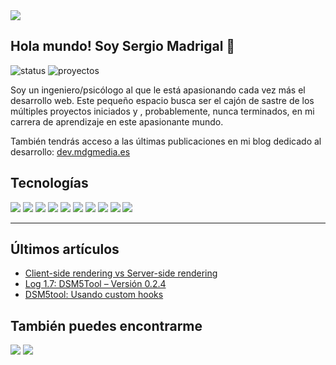 <img src="https://user-images.githubusercontent.com/79763082/109877585-7cb12700-7c73-11eb-8521-3142ecfb65ce.jpg"/>

## Hola mundo! Soy Sergio Madrigal 👋
![status](https://img.shields.io/badge/status-up-green)
![proyectos](https://img.shields.io/badge/proyectos-11-purple)

Soy un ingeniero/psicólogo al que le está apasionando cada vez más el desarrollo web. Este pequeño espacio busca ser el cajón de sastre de los múltiples proyectos iniciados y , probablemente, nunca terminados, en mi carrera de aprendizaje en este apasionante mundo. 

También tendrás acceso a las últimas publicaciones en mi blog dedicado al desarrollo: [dev.mdgmedia.es](https://dev.mdgmedia.es)

## Tecnologías 
<img src='https://img.shields.io/badge/-CSS3-1572B6?logo=CSS3&logoColor=white&style=flat'  /> <img src='https://img.shields.io/badge/-HTML5-E34F26?logo=HTML5&logoColor=white&style=flat'  /> <img src='https://img.shields.io/badge/-Node.js-339933?logo=Node.js&logoColor=white&style=flat'  /> <img src='https://img.shields.io/badge/-JavaScript-F7DF1E?logo=Javascript&logoColor=black&style=flat' /> <img src='https://img.shields.io/badge/-React-61DAFB?logo=react&logoColor=black&style=flat'  /> <img src='https://img.shields.io/badge/-Next.js-000000?logo=Next.js&logoColor=white&style=flat'   />
 <img src='https://img.shields.io/badge/-TypeScript-3178C6?logo=typescript&logoColor=white&style=flat'   /> <img src='https://img.shields.io/badge/-express-000000?logo=Express&logoColor=white&style=flat'  /> <img src='https://img.shields.io/badge/-MongoDB-47A248?logo=MongoDB&logoColor=white&style=flat'  /> <img src='https://img.shields.io/badge/-GraphQL-E10098?logo=graphql&logoColor=white&style=flat'  />

--- 

## Últimos artículos
* [Client-side rendering vs Server-side rendering](https://dev.mdgmedia.es/2021/03/03/client-side-rendering-vs-server-side-rendering/)
* [Log 1.7: DSM5Tool – Versión 0.2.4](https://dev.mdgmedia.es/2021/02/11/log-1-6-dsm5tool-version-0-2-4/)
* [DSM5tool: Usando custom hooks](https://dev.mdgmedia.es/2021/01/25/dsm5tool-usando-custom-hooks/)


## También puedes encontrarme
<a href='https://twitter.com/sergiomadrigal'><img src='https://img.shields.io/badge/-@sergiomadrigal-1DA1F2?logo=Twitter&logoColor=white&style=flat'  /></a>
<a href='https://dev.mdgmedia.es'><img src='https://img.shields.io/badge/-dev.mdgmedia.es-21759B?logo=Wordpress&logoColor=white&style=flat'  />
